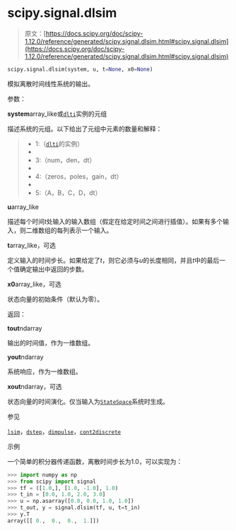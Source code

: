# scipy.signal.dlsim

> 原文：[https://docs.scipy.org/doc/scipy-1.12.0/reference/generated/scipy.signal.dlsim.html#scipy.signal.dlsim](https://docs.scipy.org/doc/scipy-1.12.0/reference/generated/scipy.signal.dlsim.html#scipy.signal.dlsim)

```py
scipy.signal.dlsim(system, u, t=None, x0=None)
```

模拟离散时间线性系统的输出。

参数：

**system**array_like或[`dlti`](scipy.signal.dlti.html#scipy.signal.dlti "scipy.signal.dlti")实例的元组

描述系统的元组。以下给出了元组中元素的数量和解释：

> +   1:（[`dlti`](scipy.signal.dlti.html#scipy.signal.dlti "scipy.signal.dlti")的实例）
> +   
> +   3:（num，den，dt）
> +   
> +   4:（zeros，poles，gain，dt）
> +   
> +   5:（A，B，C，D，dt）

**u**array_like

描述每个时间*t*处输入的输入数组（假定在给定时间之间进行插值）。如果有多个输入，则二维数组的每列表示一个输入。

**t**array_like，可选

定义输入的时间步长。如果给定了*t*，则它必须与*u*的长度相同，并且*t*中的最后一个值确定输出中返回的步数。

**x0**array_like，可选

状态向量的初始条件（默认为零）。

返回：

**tout**ndarray

输出的时间值，作为一维数组。

**yout**ndarray

系统响应，作为一维数组。

**xout**ndarray，可选

状态向量的时间演化。仅当输入为[`StateSpace`](scipy.signal.StateSpace.html#scipy.signal.StateSpace "scipy.signal.StateSpace")系统时生成。

参见

[`lsim`](scipy.signal.lsim.html#scipy.signal.lsim "scipy.signal.lsim")，[`dstep`](scipy.signal.dstep.html#scipy.signal.dstep "scipy.signal.dstep")，[`dimpulse`](scipy.signal.dimpulse.html#scipy.signal.dimpulse "scipy.signal.dimpulse")，[`cont2discrete`](scipy.signal.cont2discrete.html#scipy.signal.cont2discrete "scipy.signal.cont2discrete")

示例

一个简单的积分器传递函数，离散时间步长为1.0，可以实现为：

```py
>>> import numpy as np
>>> from scipy import signal
>>> tf = ([1.0,], [1.0, -1.0], 1.0)
>>> t_in = [0.0, 1.0, 2.0, 3.0]
>>> u = np.asarray([0.0, 0.0, 1.0, 1.0])
>>> t_out, y = signal.dlsim(tf, u, t=t_in)
>>> y.T
array([[ 0.,  0.,  0.,  1.]]) 
```
